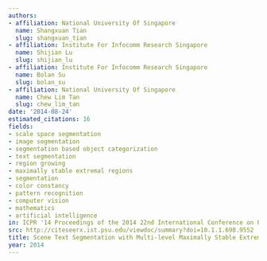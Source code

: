 ```yaml
---
authors:
- affiliation: National University Of Singapore
  name: Shangxuan Tian
  slug: shangxuan_tian
- affiliation: Institute For Infocomm Research Singapore
  name: Shijian Lu
  slug: shijian_lu
- affiliation: Institute For Infocomm Research Singapore
  name: Bolan Su
  slug: bolan_su
- affiliation: National University Of Singapore
  name: Chew Lim Tan
  slug: chew_lim_tan
date: '2014-08-24'
estimated_citations: 16
fields:
- scale space segmentation
- image segmentation
- segmentation based object categorization
- text segmentation
- region growing
- maximally stable extremal regions
- segmentation
- color constancy
- pattern recognition
- computer vision
- mathematics
- artificial intelligence
in: ICPR '14 Proceedings of the 2014 22nd International Conference on Pattern Recognition
src: http://citeseerx.ist.psu.edu/viewdoc/summary?doi=10.1.1.698.9552
title: Scene Text Segmentation with Multi-level Maximally Stable Extremal Regions
year: 2014
---
```

